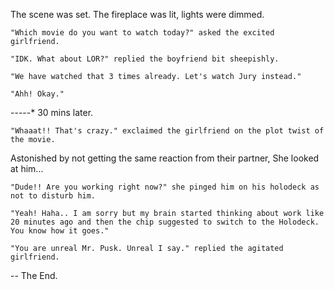 The scene was set. The fireplace was lit, lights were dimmed.

    "Which movie do you want to watch today?" asked the excited girlfriend.

    "IDK. What about LOR?" replied the boyfriend bit sheepishly.

    "We have watched that 3 times already. Let's watch Jury instead."

    "Ahh! Okay."

-----* 30 mins later.

    "Whaaat!! That's crazy." exclaimed the girlfriend on the plot twist of the movie.

Astonished by not getting the same reaction from their partner, She looked at him...

    "Dude!! Are you working right now?" she pinged him on his holodeck as not to disturb him.

    "Yeah! Haha.. I am sorry but my brain started thinking about work like 20 minutes ago and then the chip suggested to switch to the Holodeck. You know how it goes."

    "You are unreal Mr. Pusk. Unreal I say." replied the agitated girlfriend. 

-- The End.